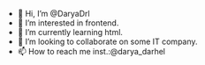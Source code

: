 - 👋 Hi, I’m @DaryaDrl
- 👀 I’m interested in frontend.
- 🌱 I’m currently learning html.
- 💞️ I’m looking to collaborate on some IT company.
- 📫 How to reach me inst.:@darya_darhel

<!---
DaryaDrl/DaryaDrl is a ✨ special ✨ repository because its `README.md` (this file) appears on your GitHub profile.
You can click the Preview link to take a look at your changes.
--->
